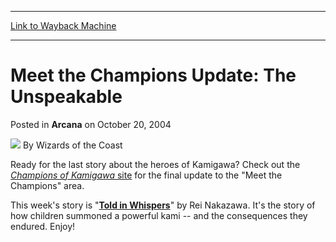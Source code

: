 
---
[Link to Wayback Machine](https://web.archive.org/web/20211016025436/https://magic.wizards.com/en/articles/archive/arcana/meet-champions-update-unspeakable-2004-10-20)

[_metadata_:author]:- "Wizards of the Coast"
[_metadata_:description]:- "Ready for the last story about the heroes of Kamigawa? Check out the Champions of Kamigawa site for the final update to the `Meet the Champions` area. This week's story is `Told in Whispers` by Rei Nakazawa. It's the story of how children summoned a powerful kami -- and the consequences they endured. Enjoy!"
[_metadata_:generator]:- "Drupal 7 (http://drupal.org)"
[_metadata_:node]:- "607646"
[_metadata_:publish_date]:- "2004-10-20"
[_metadata_:source]:- "div-main-content"
[_metadata_:title]:- "Meet the Champions Update: The Unspeakable"
[_metadata_:wayback_capture_timestamp]:- "2021-10-16 02:54:36"
[_metadata_:wayback_raw_url]:- "https://web.archive.org/web/20211016025436id_/https://magic.wizards.com/en/articles/archive/arcana/meet-champions-update-unspeakable-2004-10-20"
[_metadata_:wayback_url]:- "https://magic.wizards.com/en/articles/archive/arcana/meet-champions-update-unspeakable-2004-10-20"
---


Meet the Champions Update: The Unspeakable
==========================================



 Posted in **Arcana**
 on October 20, 2004 






![](https://media.magic.wizards.com/styles/auth_small/public/images/person/wizards_author.jpg)
By Wizards of the Coast











Ready for the last story about the heroes of Kamigawa? Check out the [*Champions of Kamigawa* site](http://archive.wizards.com/magic/displayexpansion.asp?set=chk&page=1) for the final update to the "Meet the Champions" area.


 This week's story is "**[Told in Whispers](http://archive.wizards.com/Magic/Magazine/Article.aspx?x=magic/chk/unspeakable)**" by Rei Nakazawa. It's the story of how children summoned a powerful kami -- and the consequences they endured. Enjoy!







